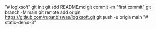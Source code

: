 "# logixsoft"  git init git add README.md git commit -m "first commit" git branch -M main git remote add origin https://github.com/rupanbiswas/logixsoft.git git push -u origin main
"# static-demo-3" 
